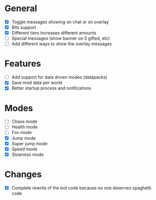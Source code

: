 # General
 - [x] Toggle messages showing on chat or on overlay
 - [x] Bits support
 - [x] Different tiers increases different amounts
 - [ ] Special messages (show banner on 5 gifted, etc)
 - [ ] Add different ways to show the overlay messages

# Features
- [ ] Add support for data driven modes (datapacks)
- [x] Save mod data per world
- [x] Better startup process and notifications

# Modes
 - [ ] Chaos mode
 - [ ] Health mode
 - [ ] Fov mode
 - [x] Jump mode
 - [x] Super jump mode
 - [x] Speed mode
 - [x] Slowness mode

# Changes
- [x] Complete rewrite of the bot code because no one deserves spaghetti code